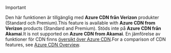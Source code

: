 > [!IMPORTANT]
> <span data-ttu-id="dc9e1-101">Den här funktionen är tillgänglig med **Azure CDN från Verizon** produkter (Standard och Premium).</span><span class="sxs-lookup"><span data-stu-id="dc9e1-101">This feature is available with **Azure CDN from Verizon** products (Standard and Premium).</span></span> <span data-ttu-id="dc9e1-102">Stöds inte på **Azure CDN från Akamai**.</span><span class="sxs-lookup"><span data-stu-id="dc9e1-102">It is not supported on **Azure CDN from Akamai**.</span></span>  <span data-ttu-id="dc9e1-103">En jämförelse av funktioner för CDN finns [översikt över Azure CDN](../articles/cdn/cdn-overview.md#azure-cdn-features).</span><span class="sxs-lookup"><span data-stu-id="dc9e1-103">For a comparison of CDN features, see [Azure CDN Overview](../articles/cdn/cdn-overview.md#azure-cdn-features).</span></span>
